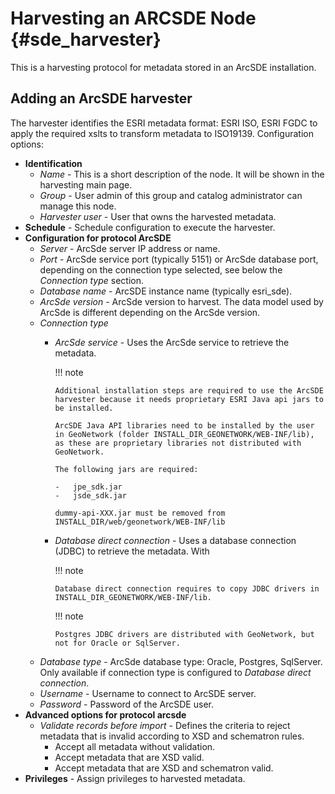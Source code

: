 # Harvesting an ARCSDE Node {#sde_harvester}

This is a harvesting protocol for metadata stored in an ArcSDE installation.

## Adding an ArcSDE harvester

The harvester identifies the ESRI metadata format: ESRI ISO, ESRI FGDC to apply the required xslts to transform metadata to ISO19139. Configuration options:

-   **Identification**
    -   *Name* - This is a short description of the node. It will be shown in the harvesting main page.
    -   *Group* - User admin of this group and catalog administrator can manage this node.
    -   *Harvester user* - User that owns the harvested metadata.
-   **Schedule** - Schedule configuration to execute the harvester.
-   **Configuration for protocol ArcSDE**
    -   *Server* - ArcSde server IP address or name.
    -   *Port* - ArcSde service port (typically 5151) or ArcSde database port, depending on the connection type selected, see below the *Connection type* section.
    -   *Database name* - ArcSDE instance name (typically esri_sde).
    -   *ArcSde version* - ArcSde version to harvest. The data model used by ArcSde is different depending on the ArcSde version.
    -   *Connection type*
        -   *ArcSde service* - Uses the ArcSde service to retrieve the metadata.

            !!! note

                Additional installation steps are required to use the ArcSDE harvester because it needs proprietary ESRI Java api jars to be installed.
    
                ArcSDE Java API libraries need to be installed by the user in GeoNetwork (folder INSTALL_DIR_GEONETWORK/WEB-INF/lib), as these are proprietary libraries not distributed with GeoNetwork.
    
                The following jars are required:
    
                -   jpe_sdk.jar
                -   jsde_sdk.jar
    
                dummy-api-XXX.jar must be removed from INSTALL_DIR/web/geonetwork/WEB-INF/lib


        -   *Database direct connection* - Uses a database connection (JDBC) to retrieve the metadata. With

            !!! note

                Database direct connection requires to copy JDBC drivers in INSTALL_DIR_GEONETWORK/WEB-INF/lib.


            !!! note

                Postgres JDBC drivers are distributed with GeoNetwork, but not for Oracle or SqlServer.

    -   *Database type* - ArcSde database type: Oracle, Postgres, SqlServer. Only available if connection type is configured to *Database direct connection*.
    -   *Username* - Username to connect to ArcSDE server.
    -   *Password* - Password of the ArcSDE user.
-   **Advanced options for protocol arcsde**
    -   *Validate records before import* - Defines the criteria to reject metadata that is invalid according to XSD and schematron rules.
        -   Accept all metadata without validation.
        -   Accept metadata that are XSD valid.
        -   Accept metadata that are XSD and schematron valid.
-   **Privileges** - Assign privileges to harvested metadata.
